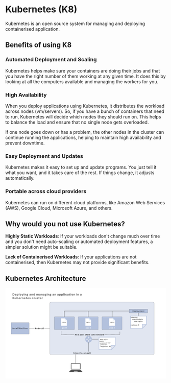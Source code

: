 # Kubernetes (K8)

Kubernetes is an open source system for managing and deploying containerised application.

## Benefits of using K8

### **Automated Deployment and Scaling**

Kubernetes helps make sure your containers are doing their jobs and that you have the right number of them working at any given time. It does this by looking at all the computers available and managing the workers for you.

### **High Availability**

When you deploy applications using Kubernetes, it distributes the workload across nodes (vm/servers). So, if you have a bunch of containers that need to run, Kubernetes will decide which nodes they should run on. This helps to balance the load and ensure that no single node gets overloaded.

If one node goes down or has a problem, the other nodes in the cluster can continue running the applications, helping to maintain high availability and prevent downtime.

### **Easy Deployment and Updates**

Kubernetes makes it easy to set up and update programs. You just tell it what you want, and it takes care of the rest. If things change, it adjusts automatically. 


### **Portable across cloud providers**

Kubernetes can run on different cloud platforms, like Amazon Web Services (AWS), Google Cloud, Microsoft Azure, and others.

## Why would you not use Kubernetes?

**Highly Static Workloads**: If your workloads don't change much over time and you don't need auto-scaling or automated deployment features, a simpler solution might be suitable.

**Lack of Containerised Workloads**:
If your applications are not containerised, then Kubernetes may not provide significant benefits.

##  Kubernetes Architecture


![Alt text](images/3.png)